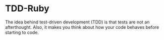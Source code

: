 # TDD-Ruby
The idea behind test-driven development (TDD) is that tests are not an afterthought. Also, it makes you think about how your code behaves before starting to code.
